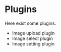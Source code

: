 # Plugins

Here exist some plugins.

- Image upload plugin
- Image select plugin
- Image setting plugin
